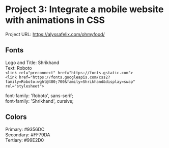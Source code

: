 # Project 3: Integrate a mobile website with animations in CSS
Project URL: https://alyssafelix.com/ohmyfood/


## Fonts
Logo and Title: Shrikhand<br/>
Text:           Roboto<br/>
`<link rel="preconnect" href="https://fonts.gstatic.com">`<br/>
`<link href="https://fonts.googleapis.com/css2?family=Roboto:wght@400;700&family=Shrikhand&display=swap" rel="stylesheet">`<br/>

font-family: 'Roboto', sans-serif;<br/>
font-family: 'Shrikhand', cursive;<br/>


## Colors
Primary:   #9356DC<br/>
Secondary: #FF79DA<br/>
Tertiary:  #99E2D0<br/>
